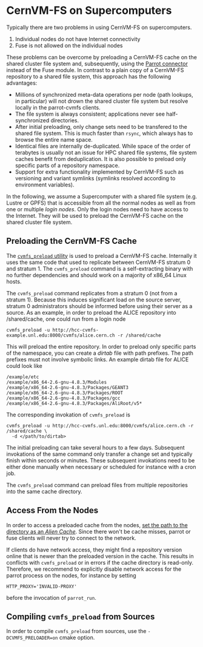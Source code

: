 # CernVM-FS on Supercomputers

Typically there are two problems in using CernVM-FS on supercomputers.

  1. Individual nodes do not have Internet connectivity
  2. Fuse is not allowed on the individual nodes

These problems can be overcome by preloading a CernVM-FS cache on the shared cluster file system and, subsequently, using the [Parrot connector](http://cernvm.cern.ch/portal/filesystem/parrot) instead of the Fuse module.  In contrast to a plain copy of a CernVM-FS repository to a shared file system, this approach has the following advantages:

  * Millions of synchronized meta-data operations per node (path lookups, in particular) will not drown the shared cluster file system but resolve locally in the parrot-cvmfs clients.
  * The file system is always consistent; applications never see half-synchronized directories.
  * After initial preloading, only change sets need to be transfered to the shared file system.  This is much faster than `rsync`, which always has to browse the entire name space.
  * Identical files are internally de-duplicated.  While space of the order of terabytes is usually not an issue for HPC shared file systems, file system caches benefit from deduplication. It is also possible to preload only specific parts of a repository namespace.
  * Support for extra functionality implemented by CernVM-FS such as versioning and variant symlinks (symlinks resolved according to environment variables).

In the following, we assume a Supercomputer with a shared file system (e.g. Lustre or GPFS) that is accessible from all the normal nodes as well as from one or multiple _login nodes_. Only the login nodes need to have access to the Internet. They will be used to preload the CernVM-FS cache on the shared cluster file system.

## Preloading the CernVM-FS Cache

The [`cvmfs_preload` utility](http://cernvm.cern.ch/portal/filesystem/downloads) is used to preload a CernVM-FS cache.  Internally it uses the same code that used to replicate between CernVM-FS stratum 0 and stratum 1.  The `cvmfs_preload` command is a self-extracting binary with no further dependencies and should work on a majority of x86_64 Linux hosts.

The `cvmfs_preload` command replicates from a stratum 0 (not from a stratum 1). Because this induces significant load on the source server, stratum 0 administrators should be informed before using their server as a source.  As an example, in order to preload the ALICE repository into /shared/cache, one could run from a login node

    cvmfs_preload -u http://hcc-cvmfs-example.unl.edu:8000/cvmfs/alice.cern.ch -r /shared/cache

This will preload the entire repository.  In order to preload only specific parts of the namespace, you can create a _dirtab_ file with path prefixes.  The path prefixes must not involve symbolic links.  An example dirtab file for ALICE could look like

    /example/etc
    /example/x86_64-2.6-gnu-4.8.3/Modules
    /example/x86_64-2.6-gnu-4.8.3/Packages/GEANT3
    /example/x86_64-2.6-gnu-4.8.3/Packages/ROOT
    /example/x86_64-2.6-gnu-4.8.3/Packages/gcc
    /example/x86_64-2.6-gnu-4.8.3/Packages/AliRoot/v5*

The corresponding invokation of `cvmfs_preload` is

    cvmfs_preload -u http://hcc-cvmfs.unl.edu:8000/cvmfs/alice.cern.ch -r /shared/cache \
      -d </path/to/dirtab>

The initial preloading can take several hours to a few days.  Subsequent invokations of the same command only transfer a change set and typically finish within seconds or minutes. These subsequent invokations need to be either done manually when necessary or scheduled for instance with a cron job.

The `cvmfs_preload` command can preload files from multiple repositories
into the same cache directory.

## Access From the Nodes

In order to access a preloaded cache from the nodes, [set the path to the directory as an _Alien Cache_](http://cernvm.cern.ch/portal/filesystem/parrot).  Since there won't be cache misses, parrot or fuse clients will never try to connect to the network.

If clients do have network access, they might find a repository version online that is newer than the preloaded version in the cache.  This results in conflicts with `cvmfs_preload` or in errors if the cache directory is read-only.  Therefore, we recommend to explicitly disable network access for the parrot process on the nodes, for instance by setting

    HTTP_PROXY='INVALID-PROXY'

before the invocation of `parrot_run`.

## Compiling `cvmfs_preload` from Sources

In order to compile `cvmfs_preload` from sources, use the `-DCVMFS_PRELOADER=on` cmake option.
